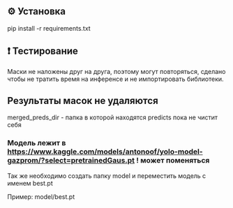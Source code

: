 ## ⚙️ Установка

pip install -r requirements.txt

## ❗ Тестирование

Маски не наложены друг на друга, поэтому могут повторяться, сделано чтобы не тратить время на инференсе и не импортировать библиотеки.

## Результаты масок не удаляются

merged_preds_dir - папка в которой находятся predicts пока не чистит себя

### Модель лежит в https://www.kaggle.com/models/antonoof/yolo-model-gazprom/?select=pretrainedGaus.pt ! может поменяться

Так же необходимо создать папку model и переместить модель с именем best.pt

Пример: model/best.pt
